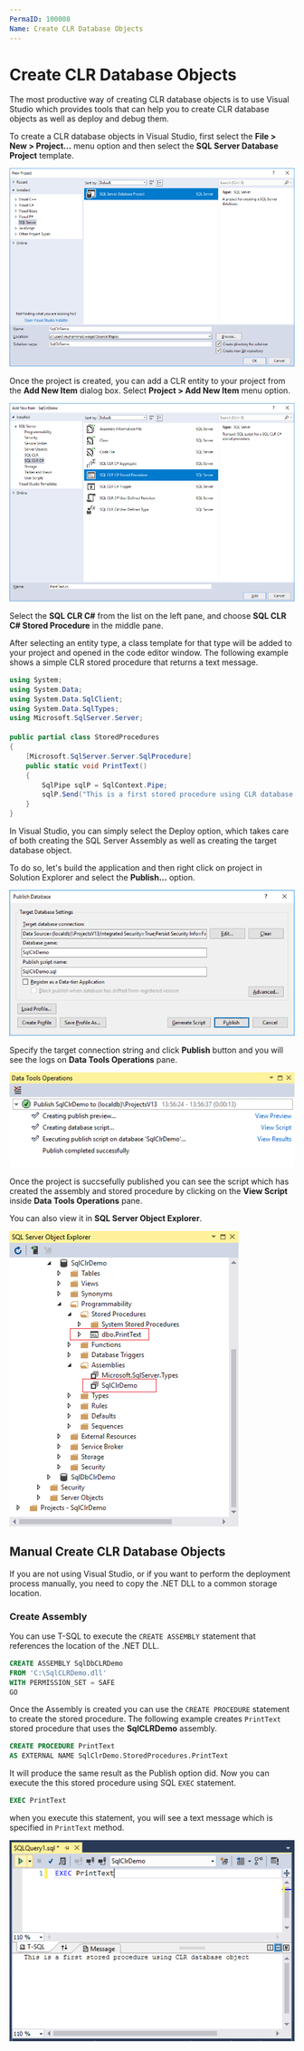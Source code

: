 ```yaml
---
PermaID: 100008
Name: Create CLR Database Objects
---
```


# Create CLR Database Objects

The most productive way of creating CLR database objects is to use Visual Studio which provides tools that can help you to create CLR database objects as well as deploy and debug them.

To create a CLR database objects in Visual Studio, first select the **File > New > Project...** menu option and then select the **SQL Server Database Project** template.

<img src="https://raw.githubusercontent.com/zzzprojects/sqlclr-tutorial/master/docs/images/create-clr-objects1.png">

Once the project is created, you can add a CLR entity to your project from the **Add New Item** dialog box. Select **Project > Add New Item** menu option.

<img src="https://raw.githubusercontent.com/zzzprojects/sqlclr-tutorial/master/docs/images/create-clr-objects2.png">

Select the **SQL CLR C#** from the list on the left pane, and choose **SQL CLR C# Stored Procedure** in the middle pane. 

After selecting an entity type, a class template for that type will be added to your project and opened in the code editor window. The following example shows a simple CLR stored procedure that returns a text message.

```csharp
using System;
using System.Data;
using System.Data.SqlClient;
using System.Data.SqlTypes;
using Microsoft.SqlServer.Server;

public partial class StoredProcedures
{
    [Microsoft.SqlServer.Server.SqlProcedure]
    public static void PrintText()
    {
        SqlPipe sqlP = SqlContext.Pipe;
        sqlP.Send("This is a first stored procedure using CLR database object");
    }
}
```

In Visual Studio, you can simply select the Deploy option, which takes care of both creating the SQL Server Assembly as well as creating the target database object. 

To do so, let's build the application and then right click on project in Solution Explorer and select the **Publish...** option.

<img src="https://raw.githubusercontent.com/zzzprojects/sqlclr-tutorial/master/docs/images/create-clr-objects3.png">

Specify the target connection string and click **Publish** button and you will see the logs on **Data Tools Operations** pane.

<img src="https://raw.githubusercontent.com/zzzprojects/sqlclr-tutorial/master/docs/images/create-clr-objects4.png">

Once the project is succsefully published you can see the script which has created the assembly and stored procedure by clicking on the **View Script** inside **Data Tools Operations** pane.

You can also view it in **SQL Server Object Explorer**.

<img src="https://raw.githubusercontent.com/zzzprojects/sqlclr-tutorial/master/docs/images/create-clr-objects5.png">

## Manual Create CLR Database Objects

If you are not using Visual Studio, or if you want to perform the deployment process manually, you need to copy the .NET DLL to a common storage location. 

### Create Assembly

You can use T-SQL to execute the `CREATE ASSEMBLY` statement that references the location of the .NET DLL.

```sql
CREATE ASSEMBLY SqlDbCLRDemo 
FROM 'C:\SqlCLRDemo.dll' 
WITH PERMISSION_SET = SAFE
GO
```

Once the Assembly is created you can use the `CREATE PROCEDURE` statement to create the stored procedure. The following example creates `PrintText` stored procedure that uses the **SqlCLRDemo** assembly.

```sql
CREATE PROCEDURE PrintText
AS EXTERNAL NAME SqlClrDemo.StoredProcedures.PrintText
```

It will produce the same result as the Publish option did. Now you can execute the this stored procedure using SQL `EXEC` statement.

```sql
EXEC PrintText
```

when you execute this statement, you will see a text message which is specified in `PrintText` method.

<img src="https://raw.githubusercontent.com/zzzprojects/sqlclr-tutorial/master/docs/images/create-clr-objects6.png">
